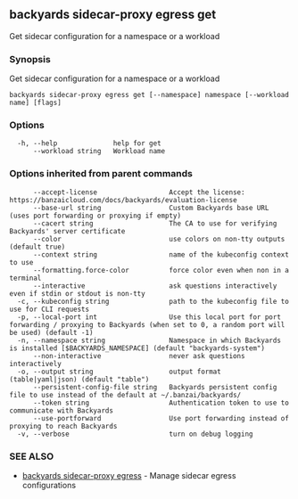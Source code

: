 ## backyards sidecar-proxy egress get

Get sidecar configuration for a namespace or a workload

### Synopsis

Get sidecar configuration for a namespace or a workload

```
backyards sidecar-proxy egress get [--namespace] namespace [--workload name] [flags]
```

### Options

```
  -h, --help              help for get
      --workload string   Workload name
```

### Options inherited from parent commands

```
      --accept-license                  Accept the license: https://banzaicloud.com/docs/backyards/evaluation-license
      --base-url string                 Custom Backyards base URL (uses port forwarding or proxying if empty)
      --cacert string                   The CA to use for verifying Backyards' server certificate
      --color                           use colors on non-tty outputs (default true)
      --context string                  name of the kubeconfig context to use
      --formatting.force-color          force color even when non in a terminal
      --interactive                     ask questions interactively even if stdin or stdout is non-tty
  -c, --kubeconfig string               path to the kubeconfig file to use for CLI requests
  -p, --local-port int                  Use this local port for port forwarding / proxying to Backyards (when set to 0, a random port will be used) (default -1)
  -n, --namespace string                Namespace in which Backyards is installed [$BACKYARDS_NAMESPACE] (default "backyards-system")
      --non-interactive                 never ask questions interactively
  -o, --output string                   output format (table|yaml|json) (default "table")
      --persistent-config-file string   Backyards persistent config file to use instead of the default at ~/.banzai/backyards/
      --token string                    Authentication token to use to communicate with Backyards
      --use-portforward                 Use port forwarding instead of proxying to reach Backyards
  -v, --verbose                         turn on debug logging
```

### SEE ALSO

* [backyards sidecar-proxy egress](backyards_sidecar-proxy_egress.md)	 - Manage sidecar egress configurations

